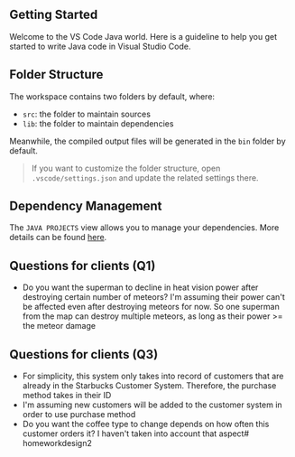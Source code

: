 ## Getting Started

Welcome to the VS Code Java world. Here is a guideline to help you get started to write Java code in Visual Studio Code.

## Folder Structure

The workspace contains two folders by default, where:

- `src`: the folder to maintain sources
- `lib`: the folder to maintain dependencies

Meanwhile, the compiled output files will be generated in the `bin` folder by default.

> If you want to customize the folder structure, open `.vscode/settings.json` and update the related settings there.

## Dependency Management

The `JAVA PROJECTS` view allows you to manage your dependencies. More details can be found [here](https://github.com/microsoft/vscode-java-dependency#manage-dependencies).

## Questions for clients (Q1)
- Do you want the superman to decline in heat vision power after destroying certain number of meteors? I'm assuming their power can't be affected even after destroying meteors for now. So one superman from the map can destroy multiple meteors, as long as their power >= the meteor damage

## Questions for clients (Q3)
- For simplicity, this system only takes into record of customers that are already in the Starbucks Customer System. Therefore, the purchase method takes in their ID
- I'm assuming new customers will be added to the customer system in order to use purchase method
- Do you want the coffee type to change depends on how often this customer orders it? I haven't taken into account that aspect# homeworkdesign2

